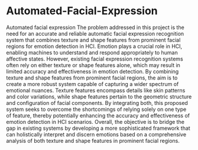 # Automated-Facial-Expression
Automated facial expression 
The problem addressed in this project is the need for an accurate and reliable automatic facial expression recognition system that combines texture and shape features from prominent facial regions for emotion detection in HCI. Emotion plays a crucial role in HCI, enabling machines to understand and respond appropriately to human affective states. However, existing facial expression recognition systems often rely on either texture or shape features alone, which may result in limited accuracy and effectiveness in emotion detection.
By combining texture and shape features from prominent facial regions, the aim is to create a more robust system capable of capturing a wider spectrum of emotional nuances. Texture features encompass details like skin patterns and color variations, while shape features pertain to the geometric structure and configuration of facial components. By integrating both, this proposed system seeks to overcome the shortcomings of relying solely on one type of feature, thereby potentially enhancing the accuracy and effectiveness of emotion detection in HCI scenarios.
Overall, the objective is to bridge the gap in existing systems by developing a more sophisticated framework that can holistically interpret and discern emotions based on a comprehensive analysis of both texture and shape features in prominent facial regions.


